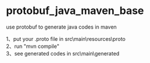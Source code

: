 # protobuf_java_maven_base
use protobuf to generate java codes in maven

1、put your .proto file in src\main\resources\proto <br/>
2、run "mvn compile" <br/>
3、see generated codes in src\main\generated <br/>
